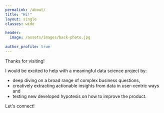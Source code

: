 ```yaml
---
permalink: /about/
title: "Hi!"
layout: single
classes: wide

header: 
  image: /assets/images/back-photo.jpg
  
author_profile: true
---
```


<p>Thanks for visiting! </p>
<p>I would be excited to help with a meaningful data science project by: 
<ul>
<li> deep diving on a broad range of complex business questions, </li>
<li> creatively extracting actionable insights from data in user-centric ways and </li>
<li> testing new developed hypotesis on how to improve the product. </li>
</ul>
Let's connect!
</p>  
